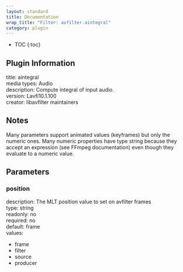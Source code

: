 ```yaml
---
layout: standard
title: Documentation
wrap_title: "Filter: avfilter.aintegral"
category: plugin
---
```

* TOC
{:toc}

## Plugin Information

title: aintegral  
media types:
Audio  
description: Compute integral of input audio.  
version: Lavfi10.1.100  
creator: libavfilter maintainers  

## Notes

Many parameters support animated values (keyframes) but only the numeric ones. Many numeric properties have type string because they accept an expression (see FFmpeg documentation) even though they evaluate to a numeric value.

## Parameters

### position

  
description:
The MLT position value to set on avfilter frames  
type: string  
readonly: no  
required: no  
default: frame  
values:  

* frame
* filter
* source
* producer

